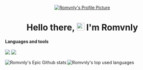 <a href="https://discordapp.com/users/387062216030945281/"><p align="center"><img align="center" src="https://discord.c99.nl/widget/theme-3/387062216030945281.png" alt="Romvnly's Profile Picture" /></p></a>
<h1 align="center">Hello there, <img src="https://media.giphy.com/media/hvRJCLFzcasrR4ia7z/giphy.gif" width="25px"> I'm Romvnly</h1>

<h4 align="left">Languages and tools</h4>
<p>
  <img src="https://img.shields.io/badge/node.js%20-%2343853D.svg?&style=for-the-badge&logo=node.js&logoColor=white"/>
  <img src="https://img.shields.io/badge/javascript%20-%23323330.svg?&style=for-the-badge&logo=javascript&logoColor=%23F7DF1E"/>
</p>

<p><img align="left" src="https://github-readme-stats.vercel.app/api?username=Romvnly-Gaming&show_icons=true&theme=dark" alt="Romvnly's Epic Github stats" /></p>
<p><img align="left" src="https://github-readme-stats.vercel.app/api/top-langs/?username=Romvnly-Gaming&layout=compact&hide=html&theme=dark" alt="Romvnly's top used languages" /></p>

